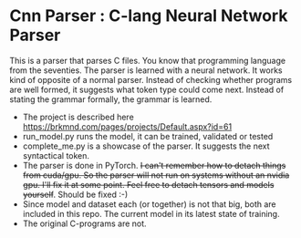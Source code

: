# Cnn Parser : C-lang Neural Network Parser

This is a parser that parses C files. You know that programming language from the seventies. The parser is learned with a neural network. It works kind of opposite of a normal parser. Instead of checking whether programs are well formed, it suggests what token type could come next. Instead of stating the grammar formally, the grammar is learned.

- The project is described here https://brkmnd.com/pages/projects/Default.aspx?id=61
- run\_model.py runs the model, it can be trained, validated or tested
- complete\_me.py is a showcase of the parser. It suggests the next syntactical token.
- The parser is done in PyTorch. ~~I can't remember how to detach things from cuda/gpu. So the parser will not run on systems without an nvidia gpu. I'll fix it at some point. Feel free to detach tensors and models yourself~~. Should be fixed :-)
- Since model and dataset each (or together) is not that big, both are included in this repo. The current model in its latest state of training.
- The original C-programs are not.
